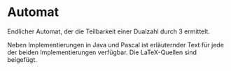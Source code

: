 # Automat
Endlicher Automat, der die Teilbarkeit einer Dualzahl durch 3 ermittelt.

Neben Implementierungen in Java und Pascal ist erläuternder Text für jede der beiden Implementierungen verfügbar. 
Die LaTeX-Quellen sind beigefügt.
